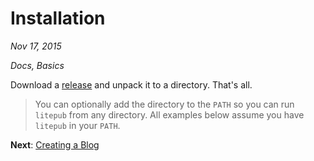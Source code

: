 # Installation

*Nov 17, 2015*

*Docs, Basics*

Download a [release](https://github.com/mirovarga/litepub/releases) and unpack
it to a directory. That's all.

> You can optionally add the directory to the `PATH` so you can run `litepub`
from any directory. All examples below assume you have `litepub` in your `PATH`.

**Next**: [Creating a Blog](/creating-a-blog.html)
